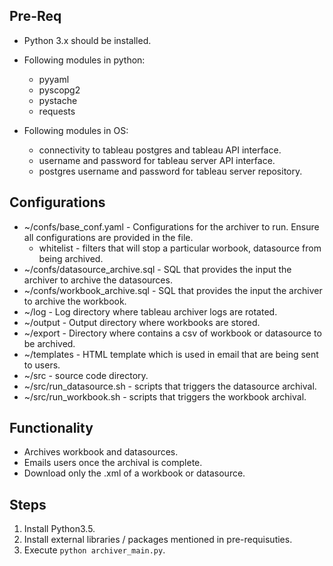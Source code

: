 ## Pre-Req

* Python 3.x should be installed.

* Following modules in python:
    * pyyaml
    * pyscopg2
    * pystache
    * requests
* Following modules in OS:
    * connectivity to tableau postgres and tableau API interface.
    * username and password for tableau server API interface.
    * postgres username and password for tableau server repository.
    
## Configurations

* ~/confs/base_conf.yaml - Configurations for the archiver to run. Ensure all configurations are provided in the file.
    * whitelist - filters that will stop a particular worbook, datasource from being archived.
* ~/confs/datasource_archive.sql - SQL that provides the input the archiver to archive the datasources.
* ~/confs/workbook_archive.sql - SQL that provides the input the archiver to archive the workbook.
* ~/log - Log directory where tableau archiver logs are rotated.
* ~/output - Output directory where workbooks are stored.
* ~/export - Directory where contains a csv of workbook or datasource to be archived.
* ~/templates - HTML template which is used in email that are being sent to users.
* ~/src - source code directory.
* ~/src/run_datasource.sh - scripts that triggers the datasource archival.
* ~/src/run_workbook.sh - scripts that triggers the workbook archival.

## Functionality

* Archives workbook and datasources.
* Emails users once the archival is complete.
* Download only the .xml of a workbook or datasource.

## Steps

1. Install Python3.5.
2. Install external libraries / packages mentioned in pre-requisuties. 
3. Execute `python archiver_main.py`.